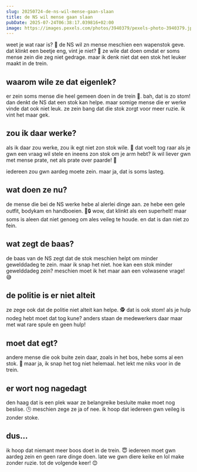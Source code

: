```yaml
---
slug: 20250724-de-ns-wil-mense-gaan-slaan
title: de NS wil mense gaan slaan
pubDate: 2025-07-24T06:38:17.039816+02:00
image: https://images.pexels.com/photos/3940379/pexels-photo-3940379.jpeg?auto=compress&cs=tinysrgb&dpr=2&h=650&w=940
---
```

weet je wat raar is? 🚂 de NS wil zn mense meschien een wapenstok geve. dat klinkt een beetje eng, vint je niet? 🤔 ze wile dat doen omdat er soms mense zein die zeg niet gedrage. maar ik denk niet dat een stok het leuker maakt in de trein. 

## waarom wile ze dat eigenlek?
er zein soms mense die heel gemeen doen in de trein 🥺. bah, dat is zo stom! dan denkt de NS dat een stok kan helpe. maar somige mense die er werke vinde dat ook niet leuk. ze zein bang dat die stok zorgt voor  meer ruzie. ik vint het maar gek. 

## zou ik daar werke?
als ik daar zou werke, zou ik egt niet zon stok wile. 🔔 dat voelt tog raar als je gwn een vraag wil stele en ineens zon stok om je arm hebt? ik wil liever gwn met mense prate, net als prate over paarde! 🐴

iedereen zou gwn aardeg moete zein. maar ja, dat is soms lasteg. 

## wat doen ze nu?
de mense die bei de NS werke hebe al alerlei dinge aan. ze hebe een gele outfit, bodykam en handboeien. 🎥🔒 wow, dat klinkt als een superhelt! maar soms is aleen dat niet genoeg om ales veileg te houde. en dat is dan niet zo fein.

## wat zegt de baas?
de baas van de NS zegt dat de stok meschien helpt om minder gewelddadeg te zein. maar ik snap het niet. hoe kan een stok minder gewelddadeg zein? meschien moet ik het maar aan een volwasene vrage! 😅

## de politie is er niet alteit
ze zege ook dat de politie niet alteit kan helpe. 🕵 dat is ook stom! als je hulp nodeg hebt moet dat tog kune? anders staan de medewerkers daar maar met wat rare spule en geen hulp!

## moet dat egt?
andere mense die ook buite zein daar, zoals in het bos, hebe soms al een stok. 🌲 maar ja, ik snap het tog niet helemaal. het lekt me niks voor in de trein.

## er wort nog nagedagt
den haag dat is een plek waar ze belangreike besluite make moet nog beslise. 🕒 meschien zege ze ja of nee. ik hoop dat iedereen gwn veileg is zonder stoke.

## dus...
ik hoop dat niemant meer boos doet in de trein. 😇 iedereen moet gwn aardeg zein en geen rare dinge doen. late we gwn diere keike en lol make zonder ruzie. tot de volgende keer! 😊

